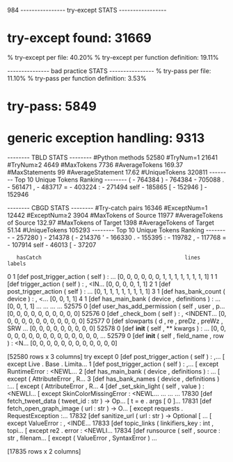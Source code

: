 984
---------------- try-except STATS -----------------
# try-except found:                   31669
% try-except per file:                40.20%
% try-except per function definition: 19.11%

--------------- bad practice STATS ----------------
% try-pass per file:                  11.10%
% try-pass per function definition:   3.53%
# try-pass:                           5849
# generic exception handling:         9313

-------- TBLD STATS --------
#Python methods   52580
#TryNum=1         21641
#TryNum≥2         4649
#MaxTokens        7736
#AverageTokens    169.37
#MaxStatements    99
#AverageStatement 17.62
#UniqueTokens     320811
-------- Top 10 Unique Tokens Ranking --------
( - 764384
) - 764384
<NEWLINE>  - 705088
. - 561471
, - 483717
= - 403224
: - 271494
self - 185865
[ - 152946
] - 152946

-------- CBGD STATS --------
#Try-catch pairs         16346
#ExceptNum=1             12442
#ExceptNum≥2             3904
#MaxTokens of Source     11977
#AverageTokens of Source 132.97
#MaxTokens of Target     1398
#AverageTokens of Target 51.14
#UniqueTokens            105293
-------- Top 10 Unique Tokens Ranking --------
<NEWLINE> - 257280
) - 214378
( - 214376
' - 166330
. - 155395
: - 119782
, - 117768
= - 107914
self - 46013
[ - 37207

       hasCatch                                              lines                                             labels
0             1  [def post_trigger_action ( self ) : <NEWLINE> ...         [0, 0, 0, 0, 0, 0, 1, 1, 1, 1, 1, 1, 1, 1]
1             1  [def trigger_action ( self ) : <NEWLINE> , <IN...                                 [0, 0, 0, 0, 1, 1]
2             1  [def post_trigger_action ( self ) : <NEWLINE> ...                        [0, 1, 1, 1, 1, 1, 1, 1, 1]
3             1  [def has_bank_count ( device ) : <NEWLINE> , <...                                       [0, 0, 1, 1]
4             1  [def has_main_bank ( device , definitions ) : ...                                       [0, 0, 1, 1]
...         ...                                                ...                                                ...
52575         0  [def user_has_add_permission ( self , user , p...                     [0, 0, 0, 0, 0, 0, 0, 0, 0, 0]
52576         0  [def _check_bom ( self ) : <NEWLINE> , <INDENT...               [0, 0, 0, 0, 0, 0, 0, 0, 0, 0, 0, 0]
52577         0  [def slowparts ( d , re , preDz , preWz , SRW ...                        [0, 0, 0, 0, 0, 0, 0, 0, 0]
52578         0  [def __init__ ( self , ** kwargs ) : <NEWLINE>...  [0, 0, 0, 0, 0, 0, 0, 0, 0, 0, 0, 0, 0, 0, 0, ...
52579         0  [def __init__ ( self , field_name , row ) : <N...               [0, 0, 0, 0, 0, 0, 0, 0, 0, 0, 0, 0]

[52580 rows x 3 columns]
                                                     try                                             except
0      [def post_trigger_action ( self ) : <NEWLINE>,...  [<INDENT> <INDENT> except Live . Base . Limita...
1      [def post_trigger_action ( self ) : <NEWLINE>,...  [<INDENT> <INDENT> except RuntimeError : <NEWL...
2      [def has_main_bank ( device , definitions ) : ...  [<INDENT> <INDENT> except ( AttributeError , R...
3      [def has_bank_names ( device , definitions ) :...  [<INDENT> <INDENT> except ( AttributeError , R...
4      [def _set_skin_light ( self , value ) : <NEWLI...  [<INDENT> except SkinColorMissingError : <NEWL...
...                                                  ...                                                ...
17830  [def fetch_tweet_data ( tweet_id : str ) -> Op...  [<INDENT> <INDENT> <INDENT> t = e . args [ 0 ]...
17831  [def fetch_open_graph_image ( url : str ) -> O...  [<INDENT> except requests . RequestException :...
17832  [def sanitize_url ( url : str ) -> Optional [ ...  [<INDENT> except ValueError : <NEWLINE>, <INDE...
17833  [def topic_links ( linkifiers_key : int , topi...  [<INDENT> <INDENT> except re2 . error : <NEWLI...
17834  [def runsource ( self , source : str , filenam...  [<INDENT> except ( ValueError , SyntaxError ) ...

[17835 rows x 2 columns]